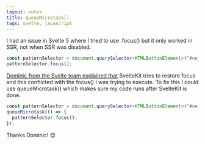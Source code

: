 ```yaml
---
layout: notes
title: queueMicrotask()
tags: svelte, javascript
---
```


I had an issue in Svelte 5 where I tried to use .focus() but it only worked in SSR, not when SSR was disabled.

```ts
const patternSelector = document.querySelector<HTMLButtonElement>("#nejime button")!;
patternSelector.focus();
```

[Dominic from the Svelte team explained that](https://github.com/sveltejs/svelte/issues/11182#issuecomment-2060703943) SvelteKit tries to restore focus and this conflicted with the focus() I was trying to execute. To fix this I could use queueMicrotask() which makes sure my code runs after SvelteKit is done.

```ts
const patternSelector = document.querySelector<HTMLButtonElement>("#nejime button")!;
queueMicrotask(() => {
  patternSelector.focus();
});
```

Thanks Dominic! 😊

